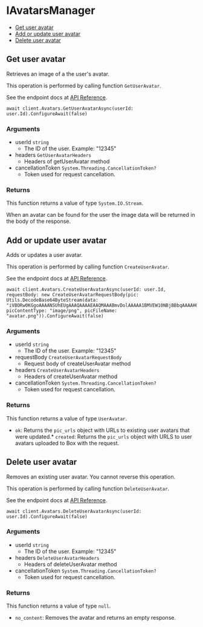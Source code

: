 # IAvatarsManager


- [Get user avatar](#get-user-avatar)
- [Add or update user avatar](#add-or-update-user-avatar)
- [Delete user avatar](#delete-user-avatar)

## Get user avatar

Retrieves an image of a the user's avatar.

This operation is performed by calling function `GetUserAvatar`.

See the endpoint docs at
[API Reference](https://developer.box.com/reference/get-users-id-avatar/).

<!-- sample get_users_id_avatar -->
```
await client.Avatars.GetUserAvatarAsync(userId: user.Id).ConfigureAwait(false)
```

### Arguments

- userId `string`
  - The ID of the user. Example: "12345"
- headers `GetUserAvatarHeaders`
  - Headers of getUserAvatar method
- cancellationToken `System.Threading.CancellationToken?`
  - Token used for request cancellation.


### Returns

This function returns a value of type `System.IO.Stream`.

When an avatar can be found for the user the
image data will be returned in the body of the
response.


## Add or update user avatar

Adds or updates a user avatar.

This operation is performed by calling function `CreateUserAvatar`.

See the endpoint docs at
[API Reference](https://developer.box.com/reference/post-users-id-avatar/).

<!-- sample post_users_id_avatar -->
```
await client.Avatars.CreateUserAvatarAsync(userId: user.Id, requestBody: new CreateUserAvatarRequestBody(pic: Utils.DecodeBase64ByteStream(data: "iVBORw0KGgoAAAANSUhEUgAAAQAAAAEAAQMAAABmvDolAAAAA1BMVEW10NBjBBbqAAAAH0lEQVRoge3BAQ0AAADCoPdPbQ43oAAAAAAAAAAAvg0hAAABmmDh1QAAAABJRU5ErkJggg=="), picContentType: "image/png", picFileName: "avatar.png")).ConfigureAwait(false)
```

### Arguments

- userId `string`
  - The ID of the user. Example: "12345"
- requestBody `CreateUserAvatarRequestBody`
  - Request body of createUserAvatar method
- headers `CreateUserAvatarHeaders`
  - Headers of createUserAvatar method
- cancellationToken `System.Threading.CancellationToken?`
  - Token used for request cancellation.


### Returns

This function returns a value of type `UserAvatar`.

* `ok`: Returns the `pic_urls` object with URLs to existing
user avatars that were updated.* `created`: Returns the `pic_urls` object with URLS to user avatars
uploaded to Box with the request.


## Delete user avatar

Removes an existing user avatar.
You cannot reverse this operation.

This operation is performed by calling function `DeleteUserAvatar`.

See the endpoint docs at
[API Reference](https://developer.box.com/reference/delete-users-id-avatar/).

<!-- sample delete_users_id_avatar -->
```
await client.Avatars.DeleteUserAvatarAsync(userId: user.Id).ConfigureAwait(false)
```

### Arguments

- userId `string`
  - The ID of the user. Example: "12345"
- headers `DeleteUserAvatarHeaders`
  - Headers of deleteUserAvatar method
- cancellationToken `System.Threading.CancellationToken?`
  - Token used for request cancellation.


### Returns

This function returns a value of type `null`.

* `no_content`: Removes the avatar and returns an empty response.


